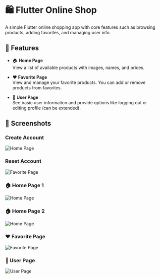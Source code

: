 # 🛍️ Flutter Online Shop

A simple Flutter online shopping app with core features such as browsing products, adding favorites, and managing user info.

## 🚀 Features

- 🏠 **Home Page**  
  View a list of available products with images, names, and prices.

- ❤️ **Favorite Page**  
  View and manage your favorite products. You can add or remove products from favorites.

- 👤 **User Page**  
  See basic user information and provide options like logging out or editing profile (can be extended).

## 📱 Screenshots

###  Create Account
![Home Page](https://github.com/bappyBDN/Flatter_Project/blob/main/Flatter%20Image/CreatAcc.jpg)

### Reset Account 
![Favorite Page](https://github.com/bappyBDN/Flatter_Project/blob/main/Flatter%20Image/Resetpass.jpg)

### 🏠 Home Page 1
![Home Page](https://github.com/bappyBDN/Flatter_Project/blob/main/Flatter%20Image/Home1.jpg)
### 🏠 Home Page 2
![Home Page](assets/home_page.png)

### ❤️ Favorite Page
![Favorite Page](assets/favorite_page.png)
### 👤 User Page
![User Page](assets/user_page.png)
